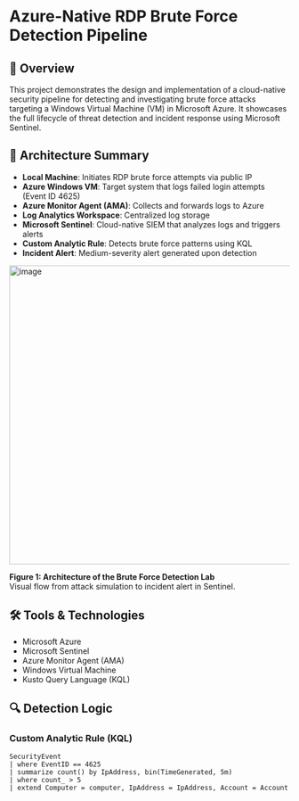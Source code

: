 # Azure-Native RDP Brute Force Detection Pipeline

## 📌 Overview
This project demonstrates the design and implementation of a cloud-native security pipeline for detecting and investigating brute force attacks targeting a Windows Virtual Machine (VM) in Microsoft Azure. It showcases the full lifecycle of threat detection and incident response using Microsoft Sentinel.

## 🧱 Architecture Summary
- **Local Machine**: Initiates RDP brute force attempts via public IP
- **Azure Windows VM**: Target system that logs failed login attempts (Event ID 4625)
- **Azure Monitor Agent (AMA)**: Collects and forwards logs to Azure
- **Log Analytics Workspace**: Centralized log storage
- **Microsoft Sentinel**: Cloud-native SIEM that analyzes logs and triggers alerts
- **Custom Analytic Rule**: Detects brute force patterns using KQL
- **Incident Alert**: Medium-severity alert generated upon detection

<img width="800" height="536" alt="image" src="https://github.com/user-attachments/assets/48c10f18-42e3-4e7e-b083-c6e21cc9da02" />


**Figure 1: Architecture of the Brute Force Detection Lab**  
Visual flow from attack simulation to incident alert in Sentinel.

## 🛠️ Tools & Technologies
- Microsoft Azure  
- Microsoft Sentinel  
- Azure Monitor Agent (AMA)  
- Windows Virtual Machine  
- Kusto Query Language (KQL)

## 🔍 Detection Logic

### Custom Analytic Rule (KQL)
```kql
SecurityEvent
| where EventID == 4625
| summarize count() by IpAddress, bin(TimeGenerated, 5m)
| where count_ > 5
| extend Computer = computer, IpAddress = IpAddress, Account = Account
